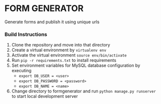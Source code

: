 # FORM GENERATOR
Generate forms and publish it using unique urls

### Build Instructions
1. Clone the repository and move into that directory
2. Create a virtual environment by `virtualenv env`
3. Activate the virtual environment `source env/bin/activate`
4. Run `pip -r requirements.txt` to install requirements
5. Set environment variables for MySQL database configuration by executing 
    - `export DB_USER = <user>` 
    - `export DB_PASSWORD = <password>` 
    - `export DB_NAME = <name>`
6. Change directory to formgenerator and run `python manage.py runserver` to start local development server
